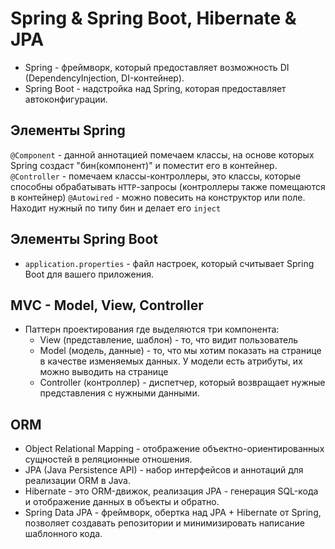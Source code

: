# Spring & Spring Boot, Hibernate & JPA

* Spring - фреймворк, который предоставляет возможность DI (DependencyInjection, DI-контейнер).
* Spring Boot - надстройка над Spring, которая предоставляет автоконфигурации.

## Элементы Spring

`@Component` - данной аннотацией помечаем классы, на основе которых Spring создаст "бин(компонент)" и поместит его в контейнер.
`@Controller` - помечаем классы-контроллеры, это классы, которые способны обрабатывать `HTTP`-запросы (контроллеры также помещаются в контейнер)
`@Autowired` - можно повесить на конструктор или поле. Находит нужный по типу бин и делает его `inject`

## Элементы Spring Boot

* `application.properties` - файл настроек, который считывает Spring Boot для вашего приложения.

## MVC - Model, View, Controller

* Паттерн проектирования где выделяются три компонента:
    - View (представление, шаблон) - то, что видит пользователь
    - Model (модель, данные) - то, что мы хотим показать на странице в качестве изменяемых данных. У модели есть атрибуты, их можно выводить на странице
    - Controller (контроллер) - диспетчер, который возвращает нужные представления с нужными данными.

## ORM

* Object Relational Mapping - отображение объектно-ориентированных сущностей в реляционные отношения.
* JPA (Java Persistence API) - набор интерфейсов и аннотаций для реализации ORM в Java.
* Hibernate - это ORM-движок, реализация JPA - генерация SQL-кода и отображение данных в объекты и обратно.
* Spring Data JPA - фреймворк, обертка над JPA + Hibernate от Spring, позволяет создавать репозитории и минимизировать написание шаблонного кода.